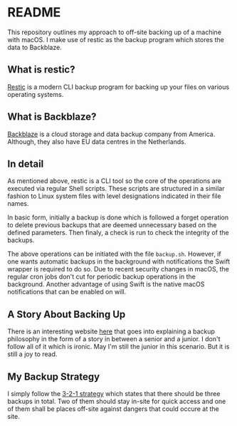 # README

This repository outlines my approach to off-site backing up of a machine with macOS. I make use of restic as the backup program which stores the data to Backblaze.

## What is restic?

[Restic](https://restic.net/) is a modern CLI backup program for backing up your files on various operating systems.

## What is Backblaze?

[Backblaze](https://www.backblaze.com) is a cloud storage and data backup company from America. Although, they also have EU data centres in the Netherlands.

## In detail

As mentioned above, restic is a CLI tool so the core of the operations are executed via 
regular Shell scripts. These scripts are structured in a similar fashion to Linux system files with level designations indicated in their file names.

In basic form, initially a backup is done which is followed a forget operation to delete previous backups that are deemed unnecessary based on the defined parameters. Then finaly, a check is run to check the integrity of the backups.

The above operations can be initiated with the file `backup.sh`. However, if one wants automatic backups in the background with notifications the Swift wrapper is required to do so. Due to recent security changes in macOS, the regular cron jobs don't cut for periodic backup operations in the background. Another advantage of using Swift is the native macOS notifications that can be enabled on will.

## A Story About Backing Up

There is an interesting website [here](http://taobackup.com/) that goes into explaining a backup philosophy in the form of a story in between a senior and a junior. I don't follow all of it which is ironic. May I'm still the junior in this scenario. But it is still a joy to read.

## My Backup Strategy

I simply follow the [3-2-1 strategy](https://www.makeuseof.com/3-2-1-backup-strategy/) which states that there should be three backups in total. Two of them should stay in-site for quick access and one of them shall be places off-site against dangers that could occure at the site.













